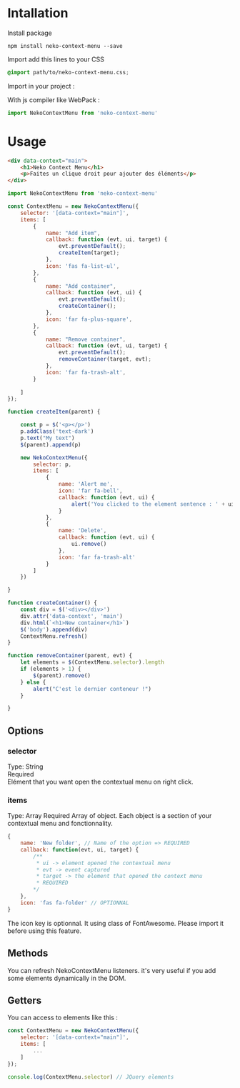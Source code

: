 # Intallation

Install package

```shell
npm install neko-context-menu --save
```

Import add this lines to your CSS

```scss
@import path/to/neko-context-menu.css;
```

Import in your project :

With js compiler like WebPack :
```js
import NekoContextMenu from 'neko-context-menu'
```

# Usage

```html
<div data-context="main">
    <h1>Neko Context Menu</h1>
    <p>Faites un clique droit pour ajouter des éléments</p>
</div>
```

```javascript
import NekoContextMenu from 'neko-context-menu'

const ContextMenu = new NekoContextMenu({
    selector: '[data-context="main"]',
    items: [
        {
            name: "Add item",
            callback: function (evt, ui, target) {
                evt.preventDefault();
                createItem(target);
            },
            icon: 'fas fa-list-ul',
        },
        {
            name: "Add container",
            callback: function (evt, ui) {
                evt.preventDefault();
                createContainer();
            },
            icon: 'far fa-plus-square',
        },
        {
            name: "Remove container",
            callback: function (evt, ui, target) {
                evt.preventDefault();
                removeContainer(target, evt);
            },
            icon: 'far fa-trash-alt',
        }
        
    ]
});

function createItem(parent) {

    const p = $('<p></p>')
    p.addClass('text-dark')
    p.text("My text")
    $(parent).append(p)

    new NekoContextMenu({
        selector: p,
        items: [
            {
                name: 'Alert me',
                icon: 'far fa-bell',
                callback: function (evt, ui) {
                    alert('You clicked to the element sentence : ' + ui.text())
                }
            },
            {
                name: 'Delete',
                callback: function (evt, ui) {
                    ui.remove()
                },
                icon: 'far fa-trash-alt'
            }
        ]
    })

}

function createContainer() {
    const div = $('<div></div>')
    div.attr('data-context', 'main')
    div.html(`<h1>New container</h1>`)
    $('body').append(div)
    ContextMenu.refresh()
}

function removeContainer(parent, evt) {
    let elements = $(ContextMenu.selector).length
    if (elements > 1) {
        $(parent).remove()
    } else {
        alert("C'est le dernier conteneur !")
    }

}

```

## Options

### selector 
Type: String  
Required  
Elément that you want open the contextual menu on right click.

### items
Type: Array
Required
Array of object. Each object is a section of your contextual menu and fonctionnality.

```javascript
{
    name: 'New folder', // Name of the option => REQUIRED
    callback: function(evt, ui, target) {
        /**
         * ui -> element opened the contextual menu
         * evt -> event captured
         * target -> the element that opened the context menu
         * REQUIRED
        */
    },
    icon: 'fas fa-folder' // OPTIONNAL
}
```

The icon key is optionnal. It using class of FontAwesome. Please import it before using this feature.

## Methods

You can refresh NekoContextMenu listeners. it's very useful if you add some elements dynamically in the DOM.

## Getters

You can access to elements like this :

```js
const ContextMenu = new NekoContextMenu({
    selector: '[data-context="main"]',
    items: [
        ...
    ]
});

console.log(ContextMenu.selector) // JQuery elements

```
